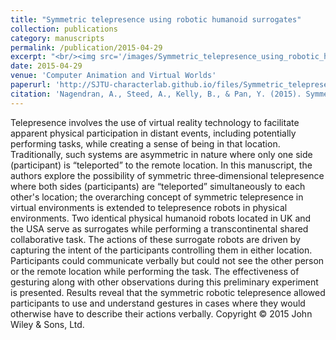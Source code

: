 ```yaml
---
title: "Symmetric telepresence using robotic humanoid surrogates"
collection: publications
category: manuscripts
permalink: /publication/2015-04-29
excerpt: "<br/><img src='/images/Symmetric_telepresence_using_robotic_humanoid_surrogates.png'>"
date: 2015-04-29
venue: 'Computer Animation and Virtual Worlds'
paperurl: 'http://SJTU-characterlab.github.io/files/Symmetric_telepresence_using_robotic_humanoid_surrogates.pdf'
citation: 'Nagendran, A., Steed, A., Kelly, B., & Pan, Y. (2015). Symmetric telepresence using robotic humanoid surrogates. Computer Animation and Virtual Worlds, 26(3-4), 271-280.'
---
```


Telepresence involves the use of virtual reality technology to facilitate apparent physical participation in distant events, including potentially performing tasks, while creating a sense of being in that location. Traditionally, such systems are asymmetric in nature where only one side (participant) is “teleported” to the remote location. In this manuscript, the authors explore the possibility of symmetric three‐dimensional telepresence where both sides (participants) are “teleported” simultaneously to each other's location; the overarching concept of symmetric telepresence in virtual environments is extended to telepresence robots in physical environments. Two identical physical humanoid robots located in UK and the USA serve as surrogates while performing a transcontinental shared collaborative task. The actions of these surrogate robots are driven by capturing the intent of the participants controlling them in either location. Participants could communicate verbally but could not see the other person or the remote location while performing the task. The effectiveness of gesturing along with other observations during this preliminary experiment is presented. Results reveal that the symmetric robotic telepresence allowed participants to use and understand gestures in cases where they would otherwise have to describe their actions verbally. Copyright © 2015 John Wiley & Sons, Ltd.
